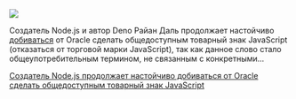 <!--2025-06-29 12:11:36-->
<div class="yb">
  <div class="rss habr"><img src="https://habrastorage.org/getpro/habr/upload_files/f38/f82/ed4/f38f82ed43eb367455eb43afed858837.png" /><p>Создатель Node.js и автор Deno Райан Даль продолжает настойчиво <a href="https://deno.com/blog/deno-v-oracle4" rel="noopener noreferrer nofollow">добиваться</a> от&nbsp;Oracle сделать общедоступным товарный знак JavaScript (отказаться от торговой марки JavaScript), так как данное слово стало общеупотребительным термином, не&nbsp;связанным с&nbsp;конкретными... <p class="titl"><a href="https://habr.com/ru/news/923072/?utm_source=habrahabr&utm_medium=rss&utm_campaign=923072">Создатель Node.js продолжает настойчиво добиваться от Oracle сделать общедоступным товарный знак JavaScript</a></p></div>
</div>
